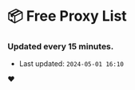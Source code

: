# :package: Free Proxy List
### Updated every 15 minutes.

- Last updated: `2024-05-01 16:10`

:heart:
